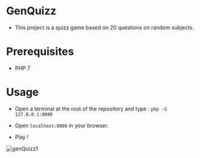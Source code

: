 # GenQuizz
- This project is a quizz game based on 20 questions on random subjects.

# Prerequisites
- PHP 7

# Usage
- Open a terminal at the root of the repository and type : `php -S 127.0.0.1:8080`

- Open `localhost:8080` in your browser.

- Play !

![genQuizz1](https://user-images.githubusercontent.com/74663089/137593583-d6e3ed98-403f-413a-b6d2-4dc3664f7af5.png)
